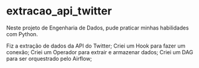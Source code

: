 # extracao_api_twitter

Neste projeto de Engenharia de Dados, pude praticar minhas habilidades com Python.

Fiz a extração de dados da API do Twitter;
Criei um Hook para fazer um conexão;
Criei um Operador para extrair e armazenar dados;
Criei um DAG para ser orquestrado pelo Airflow;
